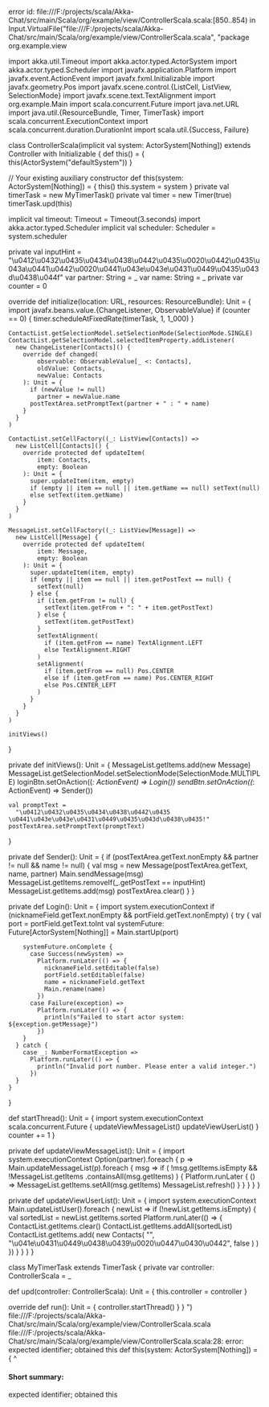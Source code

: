 error id: file:///F:/projects/scala/Akka-Chat/src/main/Scala/org/example/view/ControllerScala.scala:[850..854) in Input.VirtualFile("file:///F:/projects/scala/Akka-Chat/src/main/Scala/org/example/view/ControllerScala.scala", "package org.example.view

import akka.util.Timeout
import akka.actor.typed.ActorSystem
import akka.actor.typed.Scheduler
import javafx.application.Platform
import javafx.event.ActionEvent
import javafx.fxml.Initializable
import javafx.geometry.Pos
import javafx.scene.control.{ListCell, ListView, SelectionMode}
import javafx.scene.text.TextAlignment
import org.example.Main
import scala.concurrent.Future
import java.net.URL
import java.util.{ResourceBundle, Timer, TimerTask}
import scala.concurrent.ExecutionContext
import scala.concurrent.duration.DurationInt
import scala.util.{Success, Failure}

class ControllerScala(implicit val system: ActorSystem[Nothing])
    extends Controller
    with Initializable {
  def this() = {
    this(ActorSystem("defaultSystem"))
  }

  // Your existing auxiliary constructor
  def this(system: ActorSystem[Nothing]) = {
    this()
    this.system = system
  }
  private val timerTask = new MyTimerTask()
  private val timer = new Timer(true)
  timerTask.upd(this)

  implicit val timeout: Timeout = Timeout(3.seconds)
  import akka.actor.typed.Scheduler
  implicit val scheduler: Scheduler = system.scheduler

  private val inputHint =
    "\u0412\u0432\u0435\u0434\u0438\u0442\u0435\u0020\u0442\u0435\u043a\u0441\u0442\u0020\u0441\u043e\u043e\u0431\u0449\u0435\u043d\u0438\u044f"
  var partner: String = _
  var name: String = _
  private var counter = 0

  override def initialize(location: URL, resources: ResourceBundle): Unit = {
    import javafx.beans.value.{ChangeListener, ObservableValue}
    if (counter == 0) {
      timer.scheduleAtFixedRate(timerTask, 1, 1_000)
    }

    ContactList.getSelectionModel.setSelectionMode(SelectionMode.SINGLE)
    ContactList.getSelectionModel.selectedItemProperty.addListener(
      new ChangeListener[Contacts]() {
        override def changed(
            observable: ObservableValue[_ <: Contacts],
            oldValue: Contacts,
            newValue: Contacts
        ): Unit = {
          if (newValue != null)
            partner = newValue.name
          postTextArea.setPromptText(partner + " : " + name)
        }
      }
    )

    ContactList.setCellFactory((_: ListView[Contacts]) =>
      new ListCell[Contacts]() {
        override protected def updateItem(
            item: Contacts,
            empty: Boolean
        ): Unit = {
          super.updateItem(item, empty)
          if (empty || item == null || item.getName == null) setText(null)
          else setText(item.getName)
        }
      }
    )

    MessageList.setCellFactory((_: ListView[Message]) =>
      new ListCell[Message] {
        override protected def updateItem(
            item: Message,
            empty: Boolean
        ): Unit = {
          super.updateItem(item, empty)
          if (empty || item == null || item.getPostText == null) {
            setText(null)
          } else {
            if (item.getFrom != null) {
              setText(item.getFrom + ": " + item.getPostText)
            } else {
              setText(item.getPostText)
            }
            setTextAlignment(
              if (item.getFrom == name) TextAlignment.LEFT
              else TextAlignment.RIGHT
            )
            setAlignment(
              if (item.getFrom == null) Pos.CENTER
              else if (item.getFrom == name) Pos.CENTER_RIGHT
              else Pos.CENTER_LEFT
            )
          }
        }
      }
    )

    initViews()
  }

  private def initViews(): Unit = {
    MessageList.getItems.add(new Message)
    MessageList.getSelectionModel.setSelectionMode(SelectionMode.MULTIPLE)
    loginBtn.setOnAction((_: ActionEvent) => Login())
    sendBtn.setOnAction((_: ActionEvent) => Sender())

    val promptText =
      "\u0412\u0432\u0435\u0434\u0438\u0442\u0435 \u0441\u043e\u043e\u0431\u0449\u0435\u043d\u0438\u0435!"
    postTextArea.setPromptText(promptText)
  }

  private def Sender(): Unit = {
    if (postTextArea.getText.nonEmpty && partner != null && name != null) {
      val msg = new Message(postTextArea.getText, name, partner)
      Main.sendMessage(msg)
      MessageList.getItems.removeIf(_.getPostText == inputHint)
      MessageList.getItems.add(msg)
      postTextArea.clear()
    }
  }

  private def Login(): Unit = {
    import system.executionContext
    if (nicknameField.getText.nonEmpty && portField.getText.nonEmpty) {
      try {
        val port = portField.getText.toInt
        val systemFuture: Future[ActorSystem[Nothing]] = Main.startUp(port)

        systemFuture.onComplete {
          case Success(newSystem) =>
            Platform.runLater(() => {
              nicknameField.setEditable(false)
              portField.setEditable(false)
              name = nicknameField.getText
              Main.rename(name)
            })
          case Failure(exception) =>
            Platform.runLater(() => {
              println(s"Failed to start actor system: ${exception.getMessage}")
            })
        }
      } catch {
        case _: NumberFormatException =>
          Platform.runLater(() => {
            println("Invalid port number. Please enter a valid integer.")
          })
      }
    }
  }

  def startThread(): Unit = {
    import system.executionContext
    scala.concurrent.Future {
      updateViewMessageList()
      updateViewUserList()
    }
    counter += 1
  }

  private def updateViewMessageList(): Unit = {
    import system.executionContext
    Option(partner).foreach { p =>
      Main.updateMessageList(p).foreach { msg =>
        if (
          !msg.getItems.isEmpty && !MessageList.getItems
            .containsAll(msg.getItems)
        ) {
          Platform.runLater { () =>
            MessageList.getItems.setAll(msg.getItems)
            MessageList.refresh()
          }
        }
      }
    }
  }

  private def updateViewUserList(): Unit = {
    import system.executionContext
    Main.updateListUser().foreach { newList =>
      if (!newList.getItems.isEmpty) {
        val sortedList = newList.getItems.sorted
        Platform.runLater(() => {
          ContactList.getItems.clear()
          ContactList.getItems.addAll(sortedList)
          ContactList.getItems.add(
            new Contacts(
              "",
              "\u041e\u0431\u0449\u0438\u0439\u0020\u0447\u0430\u0442",
              false
            )
          )
        })
      }
    }
  }
}

class MyTimerTask extends TimerTask {
  private var controller: ControllerScala = _

  def upd(controller: ControllerScala): Unit = {
    this.controller = controller
  }

  override def run(): Unit = {
    controller.startThread()
  }
}
")
file:///F:/projects/scala/Akka-Chat/src/main/Scala/org/example/view/ControllerScala.scala
file:///F:/projects/scala/Akka-Chat/src/main/Scala/org/example/view/ControllerScala.scala:28: error: expected identifier; obtained this
  def this(system: ActorSystem[Nothing]) = {
      ^
#### Short summary: 

expected identifier; obtained this
